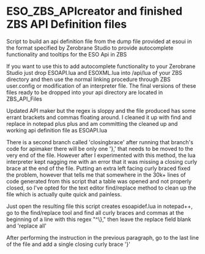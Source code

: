 # ESO_ZBS_APIcreator and finished ZBS API Definition files
Script to build an api definition file from the dump file provided at esoui in the format specified by Zerobrane Studio to provide autocomplete functionality and tooltips for the ESO Api in ZBS

If you want to use this to add autocomplete functionality to your Zerobrane Studio just drop ESOAPI.lua and ESOXML.lua into /api/lua of your ZBS directory and then use the normal linking procedure through ZBS user.config or modification of an interpreter file. The final versions of these files ready to be dropped into your api directory are located in ZBS_API_Files

Updated API maker but the regex is sloppy and the file produced has some errant brackets and commas floating around. I cleaned it up with find and replace in notepad plus plus and am committing the cleaned up and working api definition file as ESOAPI.lua

There is a second branch called 'closingbrace' after running that branch's code for apimaker there will be only one '},' that needs to be moved to the very end of the file. However after I experimented with this method, the lua interpreter kept nagging me with an error that it was missing a closing curly brace at the end of the file. Putting an extra left facing curly braced fixed the problem, however that tells me that somewhere in the 30k+ lines of code generated from this script that a table was opened and not properly closed, so I've opted for the text editor find/replace method to clean up the file which is actually quite quick and painless.

Just open the resulting file this script creates esoapidef.lua in notepad++, go to the find/replace tool and find all curly braces and commas at the beginning of a line with this regex "^\\}," then leave the replace field blank and 'replace all'

After performing the instruction in the previous paragraph, go to the last line of the file and add a single closing curly brace '}'